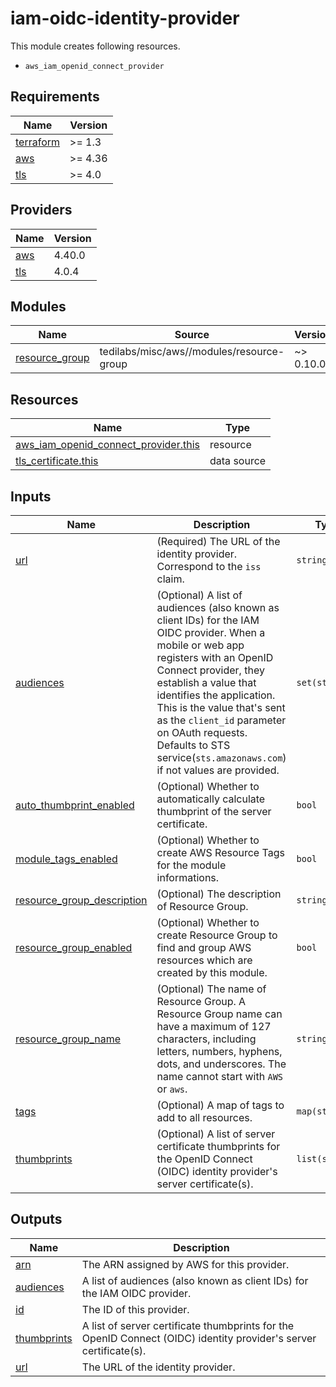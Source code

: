 # iam-oidc-identity-provider

This module creates following resources.

- `aws_iam_openid_connect_provider`


<!-- BEGINNING OF PRE-COMMIT-TERRAFORM DOCS HOOK -->
## Requirements

| Name | Version |
|------|---------|
| <a name="requirement_terraform"></a> [terraform](#requirement\_terraform) | >= 1.3 |
| <a name="requirement_aws"></a> [aws](#requirement\_aws) | >= 4.36 |
| <a name="requirement_tls"></a> [tls](#requirement\_tls) | >= 4.0 |

## Providers

| Name | Version |
|------|---------|
| <a name="provider_aws"></a> [aws](#provider\_aws) | 4.40.0 |
| <a name="provider_tls"></a> [tls](#provider\_tls) | 4.0.4 |

## Modules

| Name | Source | Version |
|------|--------|---------|
| <a name="module_resource_group"></a> [resource\_group](#module\_resource\_group) | tedilabs/misc/aws//modules/resource-group | ~> 0.10.0 |

## Resources

| Name | Type |
|------|------|
| [aws_iam_openid_connect_provider.this](https://registry.terraform.io/providers/hashicorp/aws/latest/docs/resources/iam_openid_connect_provider) | resource |
| [tls_certificate.this](https://registry.terraform.io/providers/hashicorp/tls/latest/docs/data-sources/certificate) | data source |

## Inputs

| Name | Description | Type | Default | Required |
|------|-------------|------|---------|:--------:|
| <a name="input_url"></a> [url](#input\_url) | (Required) The URL of the identity provider. Correspond to the `iss` claim. | `string` | n/a | yes |
| <a name="input_audiences"></a> [audiences](#input\_audiences) | (Optional) A list of audiences (also known as client IDs) for the IAM OIDC provider. When a mobile or web app registers with an OpenID Connect provider, they establish a value that identifies the application. This is the value that's sent as the `client_id` parameter on OAuth requests. Defaults to STS service(`sts.amazonaws.com`) if not values are provided. | `set(string)` | <pre>[<br>  "sts.amazonaws.com"<br>]</pre> | no |
| <a name="input_auto_thumbprint_enabled"></a> [auto\_thumbprint\_enabled](#input\_auto\_thumbprint\_enabled) | (Optional) Whether to automatically calculate thumbprint of the server certificate. | `bool` | `true` | no |
| <a name="input_module_tags_enabled"></a> [module\_tags\_enabled](#input\_module\_tags\_enabled) | (Optional) Whether to create AWS Resource Tags for the module informations. | `bool` | `true` | no |
| <a name="input_resource_group_description"></a> [resource\_group\_description](#input\_resource\_group\_description) | (Optional) The description of Resource Group. | `string` | `"Managed by Terraform."` | no |
| <a name="input_resource_group_enabled"></a> [resource\_group\_enabled](#input\_resource\_group\_enabled) | (Optional) Whether to create Resource Group to find and group AWS resources which are created by this module. | `bool` | `true` | no |
| <a name="input_resource_group_name"></a> [resource\_group\_name](#input\_resource\_group\_name) | (Optional) The name of Resource Group. A Resource Group name can have a maximum of 127 characters, including letters, numbers, hyphens, dots, and underscores. The name cannot start with `AWS` or `aws`. | `string` | `""` | no |
| <a name="input_tags"></a> [tags](#input\_tags) | (Optional) A map of tags to add to all resources. | `map(string)` | `{}` | no |
| <a name="input_thumbprints"></a> [thumbprints](#input\_thumbprints) | (Optional) A list of server certificate thumbprints for the OpenID Connect (OIDC) identity provider's server certificate(s). | `list(string)` | `[]` | no |

## Outputs

| Name | Description |
|------|-------------|
| <a name="output_arn"></a> [arn](#output\_arn) | The ARN assigned by AWS for this provider. |
| <a name="output_audiences"></a> [audiences](#output\_audiences) | A list of audiences (also known as client IDs) for the IAM OIDC provider. |
| <a name="output_id"></a> [id](#output\_id) | The ID of this provider. |
| <a name="output_thumbprints"></a> [thumbprints](#output\_thumbprints) | A list of server certificate thumbprints for the OpenID Connect (OIDC) identity provider's server certificate(s). |
| <a name="output_url"></a> [url](#output\_url) | The URL of the identity provider. |
<!-- END OF PRE-COMMIT-TERRAFORM DOCS HOOK -->

